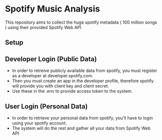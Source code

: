 # **Spotify Music Analysis**
This repository aims to collect the huge spotify metadata ( 100 million songs ) using their provided Spotify Web API

## **Setup**
## Developer Login (Public Data)
- In order to retreive publicly available data from spotify, you must register as a developer at developer.spotify.com.
- Then you must create an app in the developer profile, therefore spotify will provide you with client key and client secret.
- Use these in the .env to provide access token to the system.
## User Login (Personal Data)
- In order to retrieve your personal data from spotify, you'll have to login using your spotify account.
- The system will do the rest and gather all your data from Spotify Web API

